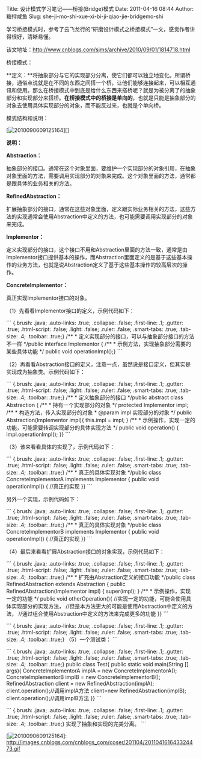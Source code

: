 Title: 设计模式学习笔记——桥接(Bridge)模式
Date: 2011-04-16 08:44
Author: 糖拌咸鱼
Slug: she-ji-mo-shi-xue-xi-bi-ji-qiao-jie-bridgemo-shi

学习桥接模式时，参考了云飞龙行的“研磨设计模式之桥接模式”一文，感觉作者讲得很好，清晰易懂。

</p>

该文地址：<http://www.cnblogs.com/sjms/archive/2010/09/01/1814718.html>

</p>

桥接模式：

</p>

**定义：**将抽象部分与它的实现部分分离，使它们都可以独立地变化。所谓桥接，通俗点说就是在不同的东西之间搭一个桥，让他们能够连接起来，可以相互通讯和使用。那么在桥接模式中到底是给什么东西来搭桥呢？就是为被分离了的抽象部分和实现部分来搭桥。**在桥接模式中的桥接是单向的**，也就是只能是抽象部分的对象去使用具体实现部分的对象，而不能反过来，也就是个单向桥。

</p>

模式结构和说明：

</p>

[![2010090609125164][]][]

</p>

**说明：**

</p>

**Abstraction：**

</p>

抽象部分的接口。通常在这个对象里面，要维护一个实现部分的对象引用，在抽象对象里面的方法，需要调用实现部分的对象来完成。这个对象里面的方法，通常都是跟具体的业务相关的方法。

</p>

**RefinedAbstraction：**

</p>

扩展抽象部分的接口，通常在这些对象里面，定义跟实际业务相关的方法，这些方法的实现通常会使用Abstraction中定义的方法，也可能需要调用实现部分的对象来完成。

</p>

**Implementor：**

</p>

定义实现部分的接口，这个接口不用和Abstraction里面的方法一致，通常是由Implementor接口提供基本的操作，而Abstraction里面定义的是基于这些基本操作的业务方法，也就是说Abstraction定义了基于这些基本操作的较高层次的操作。

</p>

**ConcreteImplementor：**

</p>

真正实现Implementor接口的对象。

</p>

（1）先看看Implementor接口的定义，示例代码如下：

</p>
<p>
``` {.brush: .java; .auto-links: .true; .collapse: .false; .first-line: .1; .gutter: .true; .html-script: .false; .light: .false; .ruler: .false; .smart-tabs: .true; .tab-size: .4; .toolbar: .true;}
/** * 定义实现部分的接口，可以与抽象部分接口的方法不一样 */public interface Implementor { /**   * 示例方法，实现抽象部分需要的某些具体功能   */  public void operationImpl();}
```

</p>

（2）再看看Abstraction接口的定义，注意一点，虽然说是接口定义，但其实是实现成为抽象类。示例代码如下：

</p>
<p>
``` {.brush: .java; .auto-links: .true; .collapse: .false; .first-line: .1; .gutter: .true; .html-script: .false; .light: .false; .ruler: .false; .smart-tabs: .true; .tab-size: .4; .toolbar: .true;}
/** * 定义抽象部分的接口 */public abstract class Abstraction {    /**   * 持有一个实现部分的对象    */  protected Implementor impl;  /**   * 构造方法，传入实现部分的对象     * @param impl 实现部分的对象    */  public Abstraction(Implementor impl){        this.impl = impl;    }    /**   * 示例操作，实现一定的功能，可能需要转调实现部分的具体实现方法     */  public void operation() {        impl.operationImpl();    }}
```

</p>

（3）该来看看具体的实现了，示例代码如下：

</p>
<p>
``` {.brush: .java; .auto-links: .true; .collapse: .false; .first-line: .1; .gutter: .true; .html-script: .false; .light: .false; .ruler: .false; .smart-tabs: .true; .tab-size: .4; .toolbar: .true;}
/** * 真正的具体实现对象 */public class ConcreteImplementorA implements Implementor {   public void operationImpl() {        //真正的实现  }}
```

</p>
<p>
    另外一个实现，示例代码如下：

</p>
<p>
``` {.brush: .java; .auto-links: .true; .collapse: .false; .first-line: .1; .gutter: .true; .html-script: .false; .light: .false; .ruler: .false; .smart-tabs: .true; .tab-size: .4; .toolbar: .true;}
/** * 真正的具体实现对象 */public class ConcreteImplementorB implements Implementor {  public void operationImpl() {        //真正的实现  }}
```

</p>

（4）最后来看看扩展Abstraction接口的对象实现，示例代码如下：

</p>
<p>
``` {.brush: .java; .auto-links: .true; .collapse: .false; .first-line: .1; .gutter: .true; .html-script: .false; .light: .false; .ruler: .false; .smart-tabs: .true; .tab-size: .4; .toolbar: .true;}
/** * 扩充由Abstraction定义的接口功能 */public class RefinedAbstraction extends Abstraction { public RefinedAbstraction(Implementor impl) {        super(impl); }    /**   * 示例操作，实现一定的功能   */  public void otherOperation(){        //实现一定的功能，可能会使用具体实现部分的实现方法，      //但是本方法更大的可能是使用Abstraction中定义的方法，        //通过组合使用Abstraction中定义的方法来完成更多的功能    }}
```

</p>
<p>
``` {.brush: .java; .auto-links: .true; .collapse: .false; .first-line: .1; .gutter: .true; .html-script: .false; .light: .false; .ruler: .false; .smart-tabs: .true; .tab-size: .4; .toolbar: .true;}
（5）一个测试类：
```

</p>
<p>
``` {.brush: .java; .auto-links: .true; .collapse: .false; .first-line: .1; .gutter: .true; .html-script: .false; .light: .false; .ruler: .false; .smart-tabs: .true; .tab-size: .4; .toolbar: .true;}
public class Test{  public static void main(String [] args){     ConcreteImplementorA implA = new ConcreteImplementorA();     ConcreteImplementorB implB = new ConcreteImplementorB();     RefinedAbstraction client = new RefinedAbstraction(implA);       client.operation();//调用implA方法       client=new RefinedAbstraction(implB);        client.operation();//调用implB方法   }}
```

</p>
<p>
``` {.brush: .java; .auto-links: .true; .collapse: .false; .first-line: .1; .gutter: .true; .html-script: .false; .light: .false; .ruler: .false; .smart-tabs: .true; .tab-size: .4; .toolbar: .true;}
实现了抽象和实现的完美分离。
```

</p>

  [2010090609125164]: http://images.cnblogs.com/cnblogs_com/coser/201104/201104161643328618.gif
    "2010090609125164"
  [![2010090609125164][]]: http://images.cnblogs.com/cnblogs_com/coser/201104/201104161643324473.gif
